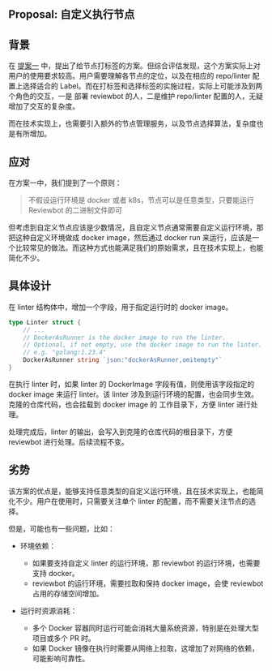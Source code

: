 ## Proposal: 自定义执行节点

## 背景

在 [提案一](custom-runner.md) 中，提出了给节点打标签的方案。但综合评估发现，这个方案实际上对用户的使用要求较高。用户需要理解各节点的定位，以及在相应的 repo/linter 配置上选择适合的 Label。而在打标签和选择标签的实施过程，实际上可能涉及到两个角色的交互，一是 部署 reviewbot 的人，二是维护 repo/linter 配置的人，无疑增加了交互的复杂度。

而在技术实现上，也需要引入额外的节点管理服务，以及节点选择算法，复杂度也是有所增加。

## 应对

在方案一中，我们提到了一个原则：

> 不假设运行环境是 docker 或者 k8s，节点可以是任意类型，只要能运行 Reviewbot 的二进制文件即可

但考虑到自定义节点应该是少数情况，且自定义节点通常需要自定义运行环境，那把这种自定义环境做成 docker image，然后通过 docker run 来运行，应该是一个比较常见的做法。而这种方式也能满足我们的原始需求，且在技术实现上，也能简化不少。

## 具体设计

在 linter 结构体中，增加一个字段，用于指定运行时的 docker image。

```go
type Linter struct {
	// ...
	// DockerAsRunner is the docker image to run the linter.
	// Optional, if not empty, use the docker image to run the linter.
	// e.g. "golang:1.23.4"
	DockerAsRunner string `json:"dockerAsRunner,omitempty"`
}
```

在执行 linter 时，如果 linter 的 DockerImage 字段有值，则使用该字段指定的 docker image 来运行 linter。该 linter 涉及到运行环境的配置，也会同步生效。克隆的仓库代码，也会挂载到 docker image 的 工作目录下，方便 linter 进行处理。

处理完成后，linter 的输出，会写入到克隆的仓库代码的根目录下，方便 reviewbot 进行处理。后续流程不变。

## 劣势

该方案的优点是，能够支持任意类型的自定义运行环境，且在技术实现上，也能简化不少。用户在使用时，只需要关注单个 linter 的配置，而不需要关注节点的选择。

但是，可能也有一些问题，比如：

- 环境依赖：

  - 如果要支持自定义 linter 的运行环境，那 reviewbot 的运行环境，也需要支持 docker。
  - reviewbot 的运行环境，需要拉取和保持 docker image，会使 reviewbot 占用的存储空间增加。

- 运行时资源消耗：

  - 多个 Docker 容器同时运行可能会消耗大量系统资源，特别是在处理大型项目或多个 PR 时。
  - 如果 Docker 镜像在执行时需要从网络上拉取，这增加了对网络的依赖，可能影响可靠性。
